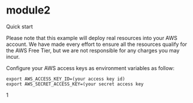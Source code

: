 # module2

Quick start

Please note that this example will deploy real resources into your AWS account. We have made every effort to ensure all the resources qualify for the AWS Free Tier, but we are not responsible for any charges you may incur.

Configure your AWS access keys as environment variables as follow:

```
export AWS_ACCESS_KEY_ID=(your access key id)
export AWS_SECRET_ACCESS_KEY=(your secret access key
```
1
